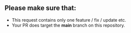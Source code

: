 ## Please make sure that:


- This request contains only one feature / fix / update etc.
- Your PR does target the **main** branch on this repository.
